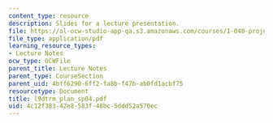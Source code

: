 ```yaml
---
content_type: resource
description: Slides for a lecture presentation.
file: https://ol-ocw-studio-app-qa.s3.amazonaws.com/courses/1-040-project-management-spring-2004/4c12f38342e8583f48bc5ddd52a570ec_l9dtrm_plan_sp04.pdf
file_type: application/pdf
learning_resource_types:
- Lecture Notes
ocw_type: OCWFile
parent_title: Lecture Notes
parent_type: CourseSection
parent_uid: 4bff6290-6ff2-fa8b-f47b-ab0fd1acbf75
resourcetype: Document
title: l9dtrm_plan_sp04.pdf
uid: 4c12f383-42e8-583f-48bc-5ddd52a570ec
---
```


